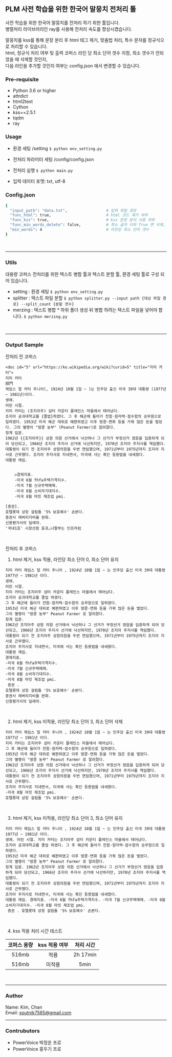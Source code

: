 ## PLM 사전 학습을 위한 한국어 말뭉치 전처리 툴

사전 학습을 위한 한국어 말뭉치를 전처리 하기 위한 툴입니다.  
병렬처리 라이브러리인 ray를 사용해 전처리 속도를 향상시켰습니다.

말뭉치를 kss를 통해 문장 분리 후 html 태그 제거, 맞춤법 처리, 특수 문자를 정규식으로 처리할 수 있습니다.  
html, 정규식 처리 여부 및 출력 코퍼스 라인 당 최소 단어 갯수 지정, 최소 갯수가 안되었을 때 삭제할 것인지,   
다음 라인을 추가할 것인지 여부는  config.json 에서 변경할 수 있습니다.


### Pre-requisite

- Python 3.6 or higher
- attrdict
- html2text
- Cython
- kss==2.5.1
- tqdm
- ray

### Usage

- 환경 세팅 /setting
``` $ python env_setting.py ```

- 전처리 파라미터 세팅 /config/config.json

- 전처리 실행 ``` $ python main.py ```

- 입력 데이터 포맷: txt, utf-8


### Config.json
```bash
{
  "input_path": "data.txt",                 # 입력 파일 경로
  "func_html": true,                        # html 코드 제거 여부
  "func_kss": true,                         # kss 문장 분리 사용 여부
  "func_min_words_delete": false,           # 최소 글자 이하 True 면 삭제, False 면 최소 글자 충족 까지 다음 라인을 붙임 
  "min_words": 4                            # 라인당 최소 단어 갯수
}
```
<br/>


----

### Utils
대용량 코퍼스 전처리를 위한 텍스트 병합 툴과 텍스트 분할 툴, 환경 세팅 툴로 구성 되어 있습니다.
- setting : 환경 세팅  ```$ python env_setting.py```
- splitter : 텍스트 파일 분할 ```$ python splitter.py --input path {대상 파일 경로} --split_count {분할 갯수}```
- merzing : 텍스트 병합 * 하위 폴더 생성 뒤 병합 하려는 텍스트 파일을 넣어야 합니다.  ```$ python merzing.py```

<br/>

----
### Output Sample


전처리 전 코퍼스
```
<doc id="5" url="https://ko.wikipedia.org/wiki?curid=5" title="지미 카터">
지미 카터
捍門
제임스 얼 카터 주니어(, 1924년 10월 1일 ~ )는 민주당 출신 미국 39대 대통령 (1977년 ~ 1981년)이다.
생애.
어린 시절.
지미 카터는 (조지아주) 섬터 카운티 플레인스 마을에서 태어났다.
조지아 공과대학교를 {졸업}하였다. 그 후 해군에 들어가 전함·원자력·잠수함의 승무원으로 일하였다. 1953년 미국 해군 대위로 예편하였고 이후 땅콩·면화 등을 가꿔 많은 돈을 벌었다. 그의 별명이 "땅콩 농부" (Peanut Farmer)로 알려졌다.
정계 입문.
1962년 {{조지아주}} 상원 의원 선거에서 낙선하나 그 선거가 부정선거 였음을 입증하게 되어 당선되고, 1966년 조지아 주지사 선거에 낙선하지만, 1970년 조지아 주지사를 역임했다. 대통령이 되기 전 조지아주 상원의원을 두번 연임했으며, 1971년부터 1975년까지 조지아 지사로 근무했다. 조지아 주지사로 지내면서, 미국에 사는 흑인 등용법을 내세웠다.
대통령 재임.


	◇경제지표.
	-미국 6월 fhfa주택가격지수.
	-미국 7월 신규주택매매.
	-미국 8월 소비자기대지수.
	-미국 8월 마킷 제조업 pmi.

[증권].
호텔롯데 상장 걸림돌 '5% 보호예수' 손본다.
증권사 레버리지비율 완화.
신용평가사의 딜레마.
'국내1호' 시장선점 효과…나팔부는 인프라社
```
<br/>

전처리 후 코퍼스
1) html 제거, kss 적용, 라인당 최소 단어 0, 최소 단어 유지
```
지미 카터 제임스 얼 카터 주니어 , 1924년 10월 1일 ~ 는 민주당 출신 미국 39대 대통령 1977년 ~ 1981년 이다.
생애.
어린 시절.
지미 카터는 조지아주 섬터 카운티 플레인스 마을에서 태어났다.
조지아 공과대학교를 졸업 하였다.
그 후 해군에 들어가 전함·원자력·잠수함의 승무원으로 일하였다.
1953년 미국 해군 대위로 예편하였고 이후 땅콩·면화 등을 가꿔 많은 돈을 벌었다.
그의 별명이 "땅콩 농부" Peanut Farmer 로 알려졌다.
정계 입문.
1962년 조지아주 상원 의원 선거에서 낙선하나 그 선거가 부정선거 였음을 입증하게 되어 당선되고, 1966년 조지아 주지사 선거에 낙선하지만, 1970년 조지아 주지사를 역임했다.
대통령이 되기 전 조지아주 상원의원을 두번 연임했으며, 1971년부터 1975년까지 조지아 지사로 근무했다.
조지아 주지사로 지내면서, 미국에 사는 흑인 등용법을 내세웠다.
대통령 재임.
경제지표.
-미국 6월 fhfa주택가격지수.
-미국 7월 신규주택매매.
-미국 8월 소비자기대지수.
-미국 8월 마킷 제조업 pmi.
 증권 .
호텔롯데 상장 걸림돌 '5% 보호예수' 손본다.
증권사 레버리지비율 완화.
신용평가사의 딜레마.
```
<br/>

2) html 제거, kss 미적용, 라인당 최소 단어 3, 최소 단어 삭제
```
지미 카터 제임스 얼 카터 주니어 , 1924년 10월 1일 ~ 는 민주당 출신 미국 39대 대통령 1977년 ~ 1981년 이다.
지미 카터는 조지아주 섬터 카운티 플레인스 마을에서 태어났다.
그 후 해군에 들어가 전함·원자력·잠수함의 승무원으로 일하였다.
1953년 미국 해군 대위로 예편하였고 이후 땅콩·면화 등을 가꿔 많은 돈을 벌었다.
그의 별명이 "땅콩 농부" Peanut Farmer 로 알려졌다.
1962년 조지아주 상원 의원 선거에서 낙선하나 그 선거가 부정선거 였음을 입증하게 되어 당선되고, 1966년 조지아 주지사 선거에 낙선하지만, 1970년 조지아 주지사를 역임했다.
대통령이 되기 전 조지아주 상원의원을 두번 연임했으며, 1971년부터 1975년까지 조지아 지사로 근무했다.
조지아 주지사로 지내면서, 미국에 사는 흑인 등용법을 내세웠다.
-미국 8월 마킷 제조업 pmi.
호텔롯데 상장 걸림돌 '5% 보호예수' 손본다.
```
<br/>

3) html 제거, kss 미적용, 라인당 최소 단어 3, 최소 단어 유지
```
지미 카터 제임스 얼 카터 주니어 , 1924년 10월 1일 ~ 는 민주당 출신 미국 39대 대통령 1977년 ~ 1981년 이다.
생애. 어린 시절. 지미 카터는 조지아주 섬터 카운티 플레인스 마을에서 태어났다.
조지아 공과대학교를 졸업 하였다. 그 후 해군에 들어가 전함·원자력·잠수함의 승무원으로 일하였다.
1953년 미국 해군 대위로 예편하였고 이후 땅콩·면화 등을 가꿔 많은 돈을 벌었다.
그의 별명이 "땅콩 농부" Peanut Farmer 로 알려졌다.
정계 입문. 1962년 조지아주 상원 의원 선거에서 낙선하나 그 선거가 부정선거 였음을 입증하게 되어 당선되고, 1966년 조지아 주지사 선거에 낙선하지만, 1970년 조지아 주지사를 역임했다.
대통령이 되기 전 조지아주 상원의원을 두번 연임했으며, 1971년부터 1975년까지 조지아 지사로 근무했다.
조지아 주지사로 지내면서, 미국에 사는 흑인 등용법을 내세웠다.
대통령 재임. 경제지표. -미국 6월 fhfa주택가격지수. -미국 7월 신규주택매매. -미국 8월 소비자기대지수. -미국 8월 마킷 제조업 pmi.
 증권 . 호텔롯데 상장 걸림돌 '5% 보호예수' 손본다.

```
<br/>

4) kss 적용 처리 시간 테스트

|  코퍼스 용량  | kss 적용 여부 |   처리 시간   |
|:--------:|:---------:|:---------:|
|  516mb   |    적용     | 2h 17min  |
|  516mb   |    미적용    |   5min    |
<br/>

----
### Author
Name: Kim, Chan  
Email: sputnik7565@gmail.com
<br/>

----
### Contrubutors
- PowerVoice 박정운 프로
- PowerVoice 홍두기 프로

